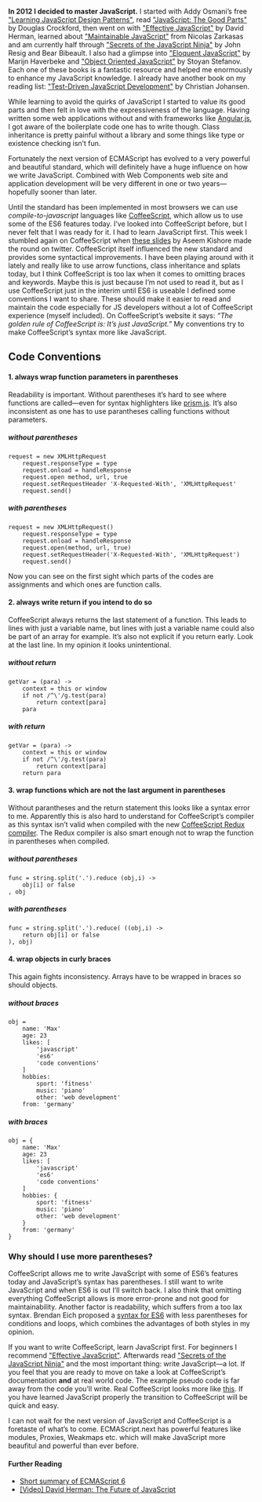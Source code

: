 __In 2012 I decided to master JavaScript.__ I started with Addy Osmani’s free ["Learning JavaScript Design Patterns"](http://addyosmani.com/resources/essentialjsdesignpatterns/book/), read ["JavaScript: The Good Parts"](http://shop.oreilly.com/product/9780596517748.do) by Douglas Crockford, then went on with ["Effective JavaScript"](http://effectivejs.com) by David Herman, learned about ["Maintainable JavaScript"](http://shop.oreilly.com/product/0636920025245.do) from Nicolas Zarkasas and am currently half through ["Secrets of the JavaScript Ninja"](http://jsninja.com/) by John Resig and Bear Bibeault. I also had a glimpse into ["Eloquent JavaScript"](http://eloquentjavascript.net/) by Marijn Haverbeke and ["Object Oriented JavaScript"](http://www.packtpub.com/object-oriented-javascript/book) by Stoyan Stefanov. Each one of these books is a fantastic resource and helped me enormously to enhance my JavaScript knowledge. I already have another book on my reading list: ["Test-Driven JavaScript Development"](http://tddjs.com/) by Christian Johansen.

While learning to avoid the quirks of JavaScript I started to value its good parts and then felt in love with the expressiveness of the language. Having written some web applications without and with frameworks like [Angular.js](http://angularjs.org), I got aware of the boilerplate code one has to write though. Class inheritance is pretty painful without a library and some things like type or existence checking isn’t fun.

Fortunately the next version of ECMAScript has evolved to a very powerful and beautiful standard, which will definitely have a huge influence on how we write JavaScript. Combined with Web Components web site and application development will be very different in one or two years—hopefully sooner than later.

Until the standard has been implemented in most browsers we can use _compile-to-javascript_ languages like [CoffeeScript](http://coffeescript.org/), which allow us to use some of the ES6 features today. I’ve looked into CoffeeScript before, but I never felt that I was ready for it. I had to learn JavaScript first. This week I stumbled again on CoffeeScript when [these slides](http://aseemk.com/talks/intro-to-coffeescript) by Aseem Kishore made the round on twitter. CoffeeScript itself influenced the new standard and provides some syntactical improvements. I have been playing around with it lately and really like to use arrow functions, class inheritance and splats today, but I think CoffeeScript is too lax when it comes to omitting braces and keywords. Maybe this is just because I’m not used to read it, but as I use CoffeeScript just in the interim until ES6 is useable I defined some conventions I want to share. These should make it easier to read and maintain the code especially for JS developers without a lot of CoffeeScript experience (myself included). On CoffeeScript’s website it says: _“The golden rule of CoffeeScript is: It’s just JavaScript.”_ My conventions try to make CoffeeScript’s syntax more like JavaScript.

## Code Conventions

#### 1. always wrap function parameters in parentheses

Readability is important. Without parentheses it’s hard to see where functions are called—even for syntax highlighters like [prism.js](http://prismjs.com/). It’s also inconsistent as one has to use parantheses calling functions without parameters.

##### without parentheses

<pre class="language-coffeescript"><code>request = new XMLHttpRequest
	request.responseType = type
	request.onload = handleResponse
	request.open method, url, true
	request.setRequestHeader 'X-Requested-With', 'XMLHttpRequest'
	request.send()</code></pre>

##### with parentheses

<pre class="language-coffeescript"><code>request = new XMLHttpRequest()
	request.responseType = type
	request.onload = handleResponse
	request.open(method, url, true)
	request.setRequestHeader('X-Requested-With', 'XMLHttpRequest')
	request.send()</code></pre>

Now you can see on the first sight which parts of the codes are assignments and which ones are function calls.

#### 2. always write return if you intend to do so

CoffeeScript always returns the last statement of a function. This leads to lines with just a variable name, but lines with just a variable name could also be part of an array for example. It’s also not explicit if you return early. Look at the last line. In my opinion it looks unintentional.

##### without return

<pre class="language-coffeescript"><code>getVar = (para) ->
	context = this or window
	if not /^\'/g.test(para)
		return context[para]
	para</code></pre>

##### with return

<pre class="language-coffeescript"><code>getVar = (para) ->
	context = this or window
	if not /^\'/g.test(para)
		return context[para]
	return para</code></pre>

#### 3. wrap functions which are not the last argument in parentheses

Without parantheses and the return statement this looks like a syntax error to me. Apparently this is also hard to understand for CoffeeScript’s compiler as this syntax isn’t valid when compiled with the new [CoffeeScript Redux compiler](http://michaelficarra.github.io/CoffeeScriptRedux/). The Redux compiler is also smart enough not to wrap the function in parentheses when compiled.

##### without parentheses

<pre class="language-coffeescript"><code>func = string.split('.').reduce (obj,i) ->
	obj[i] or false
, obj</code></pre>


##### with parentheses

<pre class="language-coffeescript"><code>func = string.split('.').reduce( ((obj,i) ->
 	return obj[i] or false
), obj)</code></pre>


#### 4. wrap objects in curly braces

This again fights inconsistency. Arrays have to be wrapped in braces so should objects.

##### without braces

<pre class="language-coffeescript"><code>obj =
  	name: 'Max'
  	age: 23
  	likes: [
    	'javascript'
    	'es6'
    	'code conventions'
  	]
  	hobbies:
   		sport: 'fitness'
    	music: 'piano'
    	other: 'web development'
  	from: 'germany'</code></pre>


##### with braces

<pre class="language-coffeescript"><code>obj = {
  	name: 'Max'
  	age: 23
  	likes: [
    	'javascript'
    	'es6'
    	'code conventions'
  	]
  	hobbies: {
    	sport: 'fitness'
    	music: 'piano'
    	other: 'web development'
  	}
  	from: 'germany'
}</code></pre>

### Why should I use more parentheses?

CoffeeScript allows me to write JavaScript with some of ES6’s features today and JavaScript’s syntax has parentheses. I still want to write JavaScript and when ES6 is out I’ll switch back. I also think that omitting everything CoffeeScript allows is more error-prone and not good for maintainability. Another factor is readability, which suffers from a too lax syntax. Brendan Eich proposed a [syntax for ES6](http://brendaneich.com/2010/11/paren-free/) with less parentheses for conditions and loops, which combines the advantages of both styles in my opinion.

If you want to write CoffeeScript, learn JavaScript first. For beginners I recommend ["Effective JavaScript"](http://addyosmani.com/resources/essentialjsdesignpatterns/book/). Afterwards read ["Secrets of the JavaScript Ninja"](http://jsninja.com/) and the most important thing: write JavaScript—a lot. If you feel that you are ready to move on take a look at CoffeeScript’s documentation __and__ at real world code. The example pseudo code is far away from the code you’ll write. Real CoffeeScript looks more like [this](https://github.com/heelhook/chardin.js/blob/master/chardinjs.coffee). If you have learned JavaScript properly the transition to CoffeeScript will be quick and easy.

I can not wait for the next version of JavaScript and CoffeeScript is a foretaste of what’s to come. ECMAScript.next has powerful features like modules, Proxies, Weakmaps etc. which will make JavaScript more beaufitul and powerful than ever before.

#### Further Reading

- [Short summary of ECMAScript 6](http://espadrine.github.io/New-In-A-Spec/es6/)
- [[Video] David Herman: The Future of JavaScript](http://www.youtube.com/watch?v=u4IdoBU1uKE)
